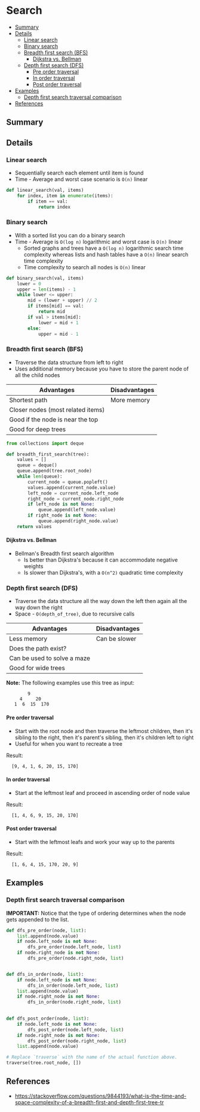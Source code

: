 # Search

- [Summary](#summary)
- [Details](#details)
  - [Linear search](#linear-search)
  - [Binary search](#binary-search)
  - [Breadth first search (BFS)](#breadth-first-search-bfs)
    - [Dijkstra vs. Bellman](#dijkstra-vs-bellman)
  - [Depth first search (DFS)](#depth-first-search-dfs)
    - [Pre order traversal](#pre-order-traversal)
    - [In order traversal](#in-order-traversal)
    - [Post order traversal](#post-order-traversal)
- [Examples](#examples)
  - [Depth first search traversal comparison](#depth-first-search-traversal-comparison)
- [References](#references)

## Summary

## Details

### Linear search

- Sequentially search each element until item is found
- Time - Average and worst case scenario is `O(n)` linear 

```python
def linear_search(val, items)
    for index, item in enumerate(items):
        if item == val:
            return index
```

### Binary search

- With a sorted list you can do a binary search
- Time - Average is `O(log n)` logarithmic and worst case is `O(n)` linear 
    - Sorted graphs and trees have a `O(log n)` logarithmic search time complexity whereas lists and hash tables have a `O(n)` linear search time complexity
    - Time complexity to search all nodes is `O(n)` linear

```python
def binary_search(val, items)
    lower = 0
    upper = len(items) - 1
    while lower <= upper:
        mid = (lower + upper) // 2
        if items[mid] == val:
            return mid
        if val > items[mid]:
            lower = mid + 1
        else:
            upper = mid - 1
```

### Breadth first search (BFS)

- Traverse the data structure from left to right
- Uses additional memory because you have to store the parent node of all the child nodes

| Advantages                        | Disadvantages |
| --------------------------------- | ------------- |
| Shortest path                     | More memory   |
| Closer nodes (most related items) |               |
| Good if the node is near the top  |               |
| Good for deep trees               |               |


```python
from collections import deque

def breadth_first_search(tree):
    values = []
    queue = deque()
    queue.append(tree.root_node)
    while len(queue):
        current_node = queue.popleft()
        values.append(current_node.value)
        left_node = current_node.left_node
        right_node = current_node.right_node
        if left_node is not None:
            queue.append(left_node.value)
        if right_node is not None:
            queue.append(right_node.value)
    return values
```

#### Dijkstra vs. Bellman

- Bellman's Breadth first search algorithm 
    - Is better than Dijkstra's because it can accommodate negative weights
    - Is slower than Dijkstra's, with a `O(n^2)` quadratic time complexity

### Depth first search (DFS)

- Traverse the data structure all the way down the left then again all the way down the right
- Space - `O(depth_of_tree)`, due to recursive calls

| Advantages                  | Disadvantages |
| --------------------------- | ------------- |
| Less memory                 | Can be slower |
| Does the path exist?        |               |
| Can be used to solve a maze |               |
| Good for wide trees         |               |


**Note:** The following examples use this tree as input:

            9
         4     20
       1  6  15  170


#### Pre order traversal

- Start with the root node and then traverse the leftmost children, then it's sibling to the right, then it's parent's sibling, then it's children left to right
- Useful for when you want to recreate a tree

Result:

      [9, 4, 1, 6, 20, 15, 170]

#### In order traversal

- Start at the leftmost leaf and proceed in ascending order of node value

Result:

      [1, 4, 6, 9, 15, 20, 170]

#### Post order traversal

- Start with the leftmost leafs and work your way up to the parents

Result:

      [1, 6, 4, 15, 170, 20, 9]

## Examples

### Depth first search traversal comparison

**IMPORTANT:** Notice that the type of ordering determines when the node gets appended to the list.

```python
def dfs_pre_order(node, list):
    list.append(node.value)
    if node.left_node is not None:
        dfs_pre_order(node.left_node, list)
    if node.right_node is not None:
        dfs_pre_order(node.right_node, list)


def dfs_in_order(node, list):
    if node.left_node is not None:
        dfs_in_order(node.left_node, list)
    list.append(node.value)
    if node.right_node is not None:
        dfs_in_order(node.right_node, list)
  

def dfs_post_order(node, list):
    if node.left_node is not None:
        dfs_post_order(node.left_node, list)
    if node.right_node is not None:
        dfs_post_order(node.right_node, list)
    list.append(node.value)
``` 

```python
# Replace `traverse` with the name of the actual function above.
traverse(tree.root_node, [])
```

## References

- https://stackoverflow.com/questions/9844193/what-is-the-time-and-space-complexity-of-a-breadth-first-and-depth-first-tree-tr